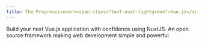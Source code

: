 ```yaml
---
title: The Progressive<br><span class="text-nuxt-lightgreen">Vue.js</span> Framework<br>
---
```

Build your next Vue.js application with confidence using NuxtJS. An <span title="Under MIT license">open source</span> framework making web development simple and powerful.